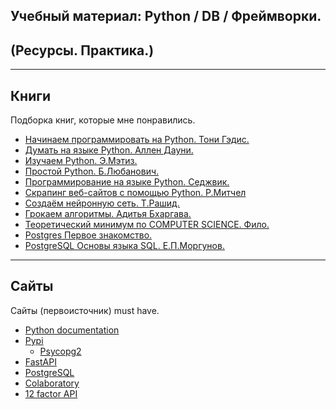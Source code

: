 ## Учебный материал: Python / DB / Фреймворки. 
## (Ресурсы. Практика.)
---
## Книги
Подборка книг, которые мне понравились.
* [Начинаем программировать на Python. Тони Гэдис.](https://drive.google.com/file/d/12yMhZtkRtPrxVr92zdviEVClaPA4-Cua/view?usp=sharing)
* [Думать на языке Python. Аллен Дауни.](https://drive.google.com/file/d/19WhtquRZCyG522zjMVR3B7pjBKMlMK8i/view?usp=sharing)
* [Изучаем Python. Э.Мэтиз.](https://drive.google.com/file/d/14mF6h81pYd4LZEKnIMJoyuMVicEBDRmx/view?usp=sharing)
* [Простой Python. Б.Любанович.](https://drive.google.com/file/d/1afUOKs3KFTUt5JElSDEPX2ZpWUgGsxkH/view?usp=sharing)
* [Программирование на языке Python. Седжвик.](https://drive.google.com/file/d/1IFt4pgLTf7uskxaGI9j8QkMZA2NcYz4j/view?usp=sharing)
* [Скрапинг веб-сайтов с помощью Python. Р.Митчел](https://drive.google.com/file/d/1FtKTVPTeOKZq8zf15nEmkI91sxT2Hd4j/view?usp=sharing)
* [Создаём нейронную сеть. Т.Рашид.](https://drive.google.com/file/d/124cIIbvuyk6KRPfC5rgZdzIEzFEoKQEI/view?usp=sharing)
* [Грокаем алгоритмы. Адитья Бхаргава.](https://drive.google.com/file/d/1VpgBxiq-_SXXexCsuKLXMbTlwCHhzo1H/view?usp=sharing) 
* [Теоретический минимум по COMPUTER SCIENCE. Фило.](https://drive.google.com/file/d/1O1231eaCtiR6WdxgaExOYzWzFDSIdem-/view?usp=sharing)
* [Postgres Первое знакомство.](https://drive.google.com/file/d/1C9Spau1teC6OULcHUmNWIsYjbH98XqdV/view?usp=sharing)
* [PostgreSQL Основы языка SQL. Е.П.Моргунов.](https://drive.google.com/file/d/1zG24psjqKmYPiTQ80GQBne6ZtAbBGJ2w/view?usp=sharing)

---
## Сайты
Сайты (первоисточник) must have.
* [Python documentation](https://docs.python.org/3/index.html)
* [Pypi](https://pypi.org/)
    * [Psycopg2](https://pypi.org/)
* [FastAPI](https://fastapi.tiangolo.com/)
* [PostgreSQL](https://www.postgresql.org/)
* [Colaboratory](https://colab.research.google.com/notebooks/intro.ipynb)
* [12 factor API](https://12factor.net/)
